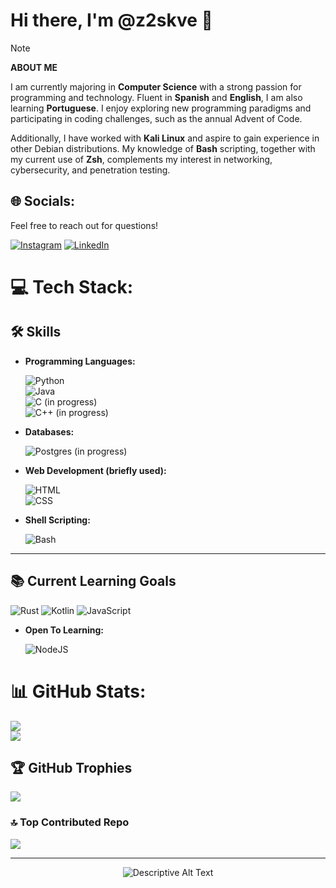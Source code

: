 # Hi there, I'm @z2skve 👋

> [!NOTE] 
> **ABOUT ME**
> 
> I am currently majoring in **Computer Science** with a strong passion for programming and technology. Fluent in **Spanish** and **English**, I am also learning **Portuguese**. I enjoy exploring new programming paradigms and participating in coding challenges, such as the annual Advent of Code.

Additionally, I have worked with **Kali Linux** and aspire to gain experience in other Debian distributions. My knowledge of **Bash** scripting, together with my current use of **Zsh**, complements my interest in networking, cybersecurity, and penetration testing.


## 🌐 Socials:
Feel free to reach out for questions!

[![Instagram](https://img.shields.io/badge/Instagram-%23E4405F.svg?logo=Instagram&logoColor=white)](https://instagram.com/nrn) [![LinkedIn](https://img.shields.io/badge/LinkedIn-%230077B5.svg?logo=linkedin&logoColor=white)](https://linkedin.com/in/nrn) 

# 💻 Tech Stack:
## 🛠️ Skills
- **Programming Languages:**
  
  ![Python](https://img.shields.io/badge/python-%233776AB.svg?style=for-the-badge&logo=python&logoColor=ffdd54)  
  ![Java](https://img.shields.io/badge/java-%23F89820.svg?style=for-the-badge&logo=openjdk&logoColor=white)  
  ![C](https://img.shields.io/badge/c-%2300599C.svg?style=for-the-badge&logo=c&logoColor=white) (in progress)  
  ![C++](https://img.shields.io/badge/c++-%2300599C.svg?style=for-the-badge&logo=c%2B%2B&logoColor=white) (in progress)  

- **Databases:**
  
  ![Postgres](https://img.shields.io/badge/postgres-%23316192.svg?style=for-the-badge&logo=postgresql&logoColor=white) (in progress)  

- **Web Development (briefly used):**
  
  ![HTML](https://img.shields.io/badge/html5-%23E34F26.svg?style=for-the-badge&logo=html5&logoColor=white)  
  ![CSS](https://img.shields.io/badge/css3-%231572B6.svg?style=for-the-badge&logo=css3&logoColor=white)  

- **Shell Scripting:**
  
  ![Bash](https://img.shields.io/badge/bash-%234EAA25.svg?style=for-the-badge&logo=gnu-bash&logoColor=white)   

---


## 📚 Current Learning Goals
  ![Rust](https://img.shields.io/badge/rust-%23000000.svg?style=for-the-badge&logo=rust&logoColor=white) ![Kotlin](https://img.shields.io/badge/kotlin-%237F52FF.svg?style=for-the-badge&logo=kotlin&logoColor=white) ![JavaScript](https://img.shields.io/badge/javascript-%23323330.svg?style=for-the-badge&logo=javascript&logoColor=%23F7DF1E)

- **Open To Learning:**
  
  ![NodeJS](https://img.shields.io/badge/node.js-6DA55F?style=for-the-badge&logo=node.js&logoColor=white)


# 📊 GitHub Stats:
![](https://github-readme-stats.vercel.app/api?username=z2skve&theme=dark&hide_border=false&include_all_commits=true&count_private=false)<br/>
![](https://github-readme-streak-stats.herokuapp.com/?user=z2skve&theme=dark&hide_border=false)<br/>
<!-- ![](https://github-readme-stats.vercel.app/api/top-langs/?username=z2skve&theme=dark&hide_border=false&include_all_commits=true&count_private=false&layout=compact) -->

## 🏆 GitHub Trophies
![](https://github-profile-trophy.vercel.app/?username=z2skve&theme=ocean_dark&no-frame=false&no-bg=false&margin-w=4)

### 🔝 Top Contributed Repo
![](https://github-contributor-stats.vercel.app/api?username=z2skve&limit=5&theme=catppuccin_mocha&combine_all_yearly_contributions=true)

<!-- I created this repo with GPRM -->

---

<p align="center">
  <img src="https://external-content.duckduckgo.com/iu/?u=https%3A%2F%2Fvignette.wikia.nocookie.net%2Fanimaljam%2Fimages%2Fc%2Fc8%2FKirby_runs_around_and_then_clones_himself_because_that_is_a_normal_thing_kirby_can_do_dont_judge_him_alright.gif%2Frevision%2Flatest%3Fcb%3D20150408002345&f=1&nofb=1&ipt=d7324fe555c16c1dc6e99fcb4c904d522a9fa5a22e280e61f5ba09bc5086bf17&ipo=images" alt="Descriptive Alt Text">
</p>
